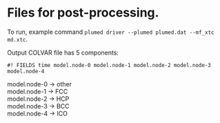 # Files for post-processing.

To run, example command `plumed driver --plumed plumed.dat --mf_xtc md.xtc`.

Output COLVAR file has 5 components:

`#! FIELDS time model.node-0 model.node-1 model.node-2 model.node-3 model.node-4`

model.node-0     $\rightarrow$        other \
model.node-1     $\rightarrow$        FCC \
model.node-2     $\rightarrow$        HCP \
model.node-3     $\rightarrow$        BCC \
model.node-4     $\rightarrow$        ICO 
